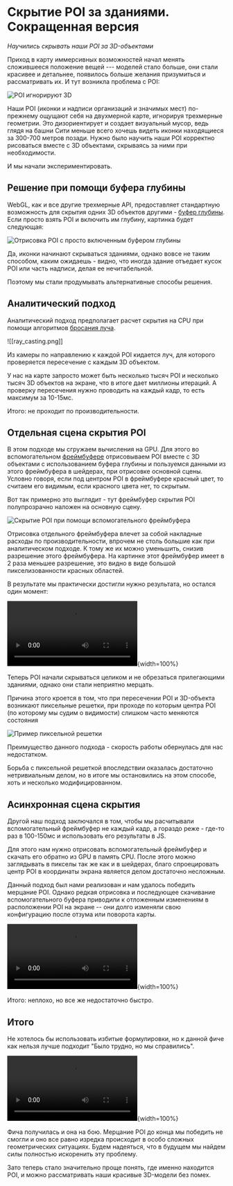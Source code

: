 # Скрытие POI за зданиями. Сокращенная версия

*Научились скрывать наши POI за 3D-объектами*

Приход в карту иммерсивных возможностей начал менять сложившееся положение вещей  --- моделей стало больше, они стали красивее и детальнее, появилось больше желания призумиться и рассматривать их. И тут возникла проблема с POI:

![POI игнорируют 3D](problem.png)

Наши POI (иконки и надписи организаций и значимых мест) по-прежнему ощущают себя на двухмерной карте, игнорируя трехмерные геометрии. Это дизориентирует и создает визуальный мусор, ведь глядя на башни Сити меньше всего хочешь видеть иконки находящиеся  за 300-700 метров позади. Нужно было научить наши POI корректно рисоваться вместе с 3D объектами, скрываясь за ними при необходимости.

И мы начали экспериментировать.
## Решение при помощи буфера глубины

WebGL, как и все другие трехмерные API, предоставляет стандартную возможность для скрытия одних 3D объектов другими - [буфер глубины](https://ru.wikipedia.org/wiki/Z-буферизация). Если просто взять POI и включить им глубину, картинка будет следующая:

![Отрисовка POI с просто включенным буфером глубины](poi_depth_buffer.png)

Да, иконки начинают скрываться зданиями, однако вовсе не таким способом, каким ожидаешь - видно, что иногда здание отъедает кусок POI или часть надписи, делая ее нечитабельной.

Поэтому мы стали продумывать альтернативные способы решения.
## Аналитический подход

Аналитический подход предполагает расчет скрытия на CPU при помощи алгоритмов [бросания луча](https://ru.wikipedia.org/wiki/Ray_casting).

![[ray_casting.png]]

Из камеры по направлению к каждой POI кидается луч, для которого проверяется пересечение с каждым 3D объектом.

У нас на карте запросто может быть несколько тысяч POI и несколько тысяч 3D объектов на экране, что в итоге дает миллионы итераций. А проверку пересечения нужно проводить на каждый кадр, то есть максимум за 10-15мс. 

Итого:  не проходит по производительности.
## Отдельная сцена скрытия POI

В этом подходе мы сгружаем вычисления на GPU. Для этого во вспомогательном [фреймбуфере](https://ru.wikipedia.org/wiki/Кадровый_буфер)  отрисовываем POI вместе с 3D объектами с использованием буфера глубины и пользуемся данными из этого фреймбуфера в шейдерах, при  отрисовке основной сцены. Условно говоря, если под центром POI в фреймбуфере красный цвет, то считаем его видимым, если красного цвета нет, то скрытым. 

Вот так примерно это выглядит - тут фреймбуфер скрытия POI полупрозрачно наложен на основную сцену.

![Скрытие POI при помощи вспомогательного фреймбуфера](labels_scene.jpg)

Отрисовка отдельного фреймбуфера влечет за собой накладные расходы по производительности, впрочем не столь большие как при аналитическом подходе. К тому же их можно уменьшить, снизив разрешение этого фреймбуфера. На картинке этот фреймбуфер имеет в 2 раза меньшее разрешение, это видно в виде большой пикселизованности красных областей.

В результате мы практически достигли нужно результата, но остался один момент:

![Моргание POI](poi_flickering.mov){width=100%}

Теперь POI начали скрываться целиком и не обрезаться прилегающими зданиями, однако они стали неприятно мерцать.

Причина этого кроется в том, что при пересечении POI и 3D-объекта возникают пиксельные решетки, при проходе по которым центра POI (по которому мы судим о видимости) слишком часто меняются состояния

![Пример пиксельной решетки](pixel_facet.png)

Преимущество данного подхода - скорость работы обернулась для нас недостатком. 

Борьба с пиксельной решеткой впоследствии оказалась достаточно нетривиальным делом, но в итоге мы остановились на этом способе, хоть и несколько модифицированном. 
## Асинхронная сцена скрытия

Другой наш подход заключался в том, чтобы мы расчитывали вспомогательный фреймбуфер не каждый кадр, а гораздо реже - где-то раз в 100-150мс и использовать его результаты в JS.

Для этого нам нужно отрисовать вспомогательный фреймбуфер и скачать его обратно из GPU в память CPU. После этого можно заглядывать в пикселы так же как и в шейдерах, благо спроецировать центр POI в координаты экрана является делом достаточно несложным.

Данный подход был нами реализован и нам удалось победить мерцание POI. Однако редкая отрисовка и последующее скачивание вспомогательного буфера приводили к отложенным изменениям в расположении POI на экране -- они долго изменяли свою конфигурацию после отзума или поворота карты.

![Асинхронная сцена скрытия](async_hide.mov){width=100%}

Итого: неплохо, но все же недостаточно быстро.

## Итого 

Не хотелось бы использовать избитые формулировки, но к данной фиче как нельзя лучше подходит "Было трудно, но мы справились". 

![Итоговая работа скрытия](final.mov){width=100%}

Фича получилась и она на бою. Мерцание POI до конца мы победить не смогли и оно все равно изредка происходит в особо сложных геометрических ситуациях. Будем надеяться, что в будущем мы найдем силы полностью искоренить эту проблему. 

Зато теперь стало значительно проще понять, где именно находится POI, и можно рассматривать наши красивые 3D-модели без помех.

